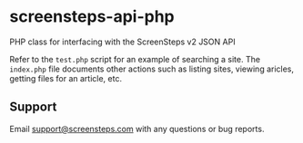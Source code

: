 # screensteps-api-php
PHP class for interfacing with the ScreenSteps v2 JSON API

Refer to the `test.php` script for an example of searching a site. The `index.php` file documents other actions such as listing sites, viewing aricles, getting files for an article, etc.


## Support

Email support@screensteps.com with any questions or bug reports.
